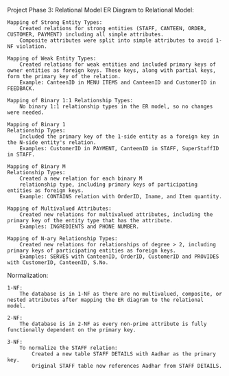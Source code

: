 Project Phase 3: Relational Model
ER Diagram to Relational Model:

    Mapping of Strong Entity Types:
        Created relations for strong entities (STAFF, CANTEEN, ORDER, CUSTOMER, PAYMENT) including all simple attributes.
        Composite attributes were split into simple attributes to avoid 1-NF violation.

    Mapping of Weak Entity Types:
        Created relations for weak entities and included primary keys of owner entities as foreign keys. These keys, along with partial keys, form the primary key of the relation.
        Example: CanteenID in MENU ITEMS and CanteenID and CustomerID in FEEDBACK.

    Mapping of Binary 1:1 Relationship Types:
        No binary 1:1 relationship types in the ER model, so no changes were needed.

    Mapping of Binary 1
    Relationship Types:
        Included the primary key of the 1-side entity as a foreign key in the N-side entity's relation.
        Examples: CustomerID in PAYMENT, CanteenID in STAFF, SuperStaffID in STAFF.

    Mapping of Binary M
    Relationship Types:
        Created a new relation for each binary M
        relationship type, including primary keys of participating entities as foreign keys.
        Example: CONTAINS relation with OrderID, Iname, and Item quantity.

    Mapping of Multivalued Attributes:
        Created new relations for multivalued attributes, including the primary key of the entity type that has the attribute.
        Examples: INGREDIENTS and PHONE NUMBER.

    Mapping of N-ary Relationship Types:
        Created new relations for relationships of degree > 2, including primary keys of participating entities as foreign keys.
        Examples: SERVES with CanteenID, OrderID, CustomerID and PROVIDES with CustomerID, CanteenID, S.No.

Normalization:

    1-NF:
        The database is in 1-NF as there are no multivalued, composite, or nested attributes after mapping the ER diagram to the relational model.

    2-NF:
        The database is in 2-NF as every non-prime attribute is fully functionally dependent on the primary key.

    3-NF:
        To normalize the STAFF relation:
            Created a new table STAFF DETAILS with Aadhar as the primary key.
            Original STAFF table now references Aadhar from STAFF DETAILS.
